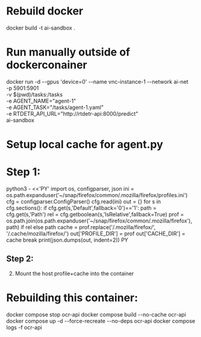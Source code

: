 # Rebuild docker
docker build -t ai-sandbox .

# Run manually outside of dockerconainer
docker run -d --gpus 'device=0' --name vnc-instance-1 --network ai-net \
  -p 5901:5901 \
  -v $(pwd)/tasks:/tasks \
  -e AGENT_NAME="agent-1" \
  -e AGENT_TASK="/tasks/agent-1.yaml" \
  -e RTDETR_API_URL="http://rtdetr-api:8000/predict" \
  ai-sandbox




  # Setup local cache for agent.py
  # Step 1:
  python3 - <<'PY'
import os, configparser, json
ini = os.path.expanduser('~/snap/firefox/common/.mozilla/firefox/profiles.ini')
cfg = configparser.ConfigParser()
cfg.read(ini)
out = {}
for s in cfg.sections():
    if cfg.get(s,'Default',fallback='0')=='1':
        path = cfg.get(s,'Path')
        rel  = cfg.getboolean(s,'IsRelative',fallback=True)
        prof = os.path.join(os.path.expanduser('~/snap/firefox/common/.mozilla/firefox'), path) if rel else path
        cache = prof.replace('/.mozilla/firefox/', '/.cache/mozilla/firefox/')
        out['PROFILE_DIR'] = prof
        out['CACHE_DIR']   = cache
        break
print(json.dumps(out, indent=2))
PY

## Step 2:
2) Mount the host profile+cache into the container


# Rebuilding this container:
docker compose stop ocr-api
docker compose build --no-cache ocr-api
docker compose up -d --force-recreate --no-deps ocr-api
docker compose logs -f ocr-api
